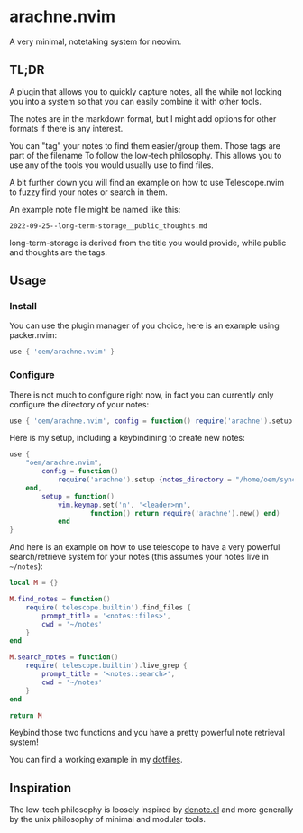 # arachne.nvim

A very minimal, notetaking system for neovim.

## TL;DR

A plugin that allows you to quickly capture notes, all the while not locking you into a system so that you can easily combine it with other tools.

The notes are in the markdown format, but I might add options for other formats if there is any interest.

You can "tag" your notes to find them easier/group them. Those tags are part of the filename To follow the low-tech philosophy. This allows you to use any of the tools you would usually use to find files.

A bit further down you will find an example on how to use Telescope.nvim to fuzzy find your notes or search in them.

An example note file might be named like this:

`2022-09-25--long-term-storage__public_thoughts.md`

long-term-storage is derived from the title you would provide, while public and thoughts are the tags.

## Usage

### Install

You can use the plugin manager of you choice, here is an example using packer.nvim:

```lua
use { 'oem/arachne.nvim' }
```

### Configure

There is not much to configure right now, in fact you can currently only configure the directory of your notes:

```lua
use { 'oem/arachne.nvim', config = function() require('arachne').setup { notes_directory = '/home/moi/zettelkasten' } }
```

Here is my setup, including a keybindining to create new notes:

```lua
use {
    "oem/arachne.nvim",
        config = function()
            require('arachne').setup {notes_directory = "/home/oem/sync/notes"}
    end,
        setup = function()
            vim.keymap.set('n', '<leader>nn',
                    function() return require('arachne').new() end)
            end
}
```

And here is an example on how to use telescope to have a very powerful search/retrieve system for your notes (this assumes your notes live in `~/notes`):

```lua
local M = {}

M.find_notes = function()
    require('telescope.builtin').find_files {
        prompt_title = '<notes::files>',
        cwd = '~/notes'
    }
end

M.search_notes = function()
    require('telescope.builtin').live_grep {
        prompt_title = '<notes::search>',
        cwd = '~/notes'
    }
end

return M
```

Keybind those two functions and you have a pretty powerful note retrieval system!

You can find a working example in my [dotfiles](https://github.com/oem/dotfiles/blob/main/neovim/.config/nvim/lua/config/telescope_setup.lua).

## Inspiration

The low-tech philosophy is loosely inspired by [denote.el](https://github.com/protesilaos/denote) and more generally by the unix philosophy of minimal and modular tools.
